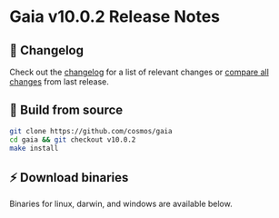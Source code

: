 # Gaia v10.0.2  Release Notes 

## 📝 Changelog

Check out the [changelog](https://github.com/cosmos/gaia/blob/v10.0.2/CHANGELOG.md) for a list of relevant changes or [compare all changes](https://github.com/cosmos/cosmos-sdk/compare/release/v10.0.1...v10.0.2) from last release.

## 🔨 Build from source

```bash
git clone https://github.com/cosmos/gaia
cd gaia && git checkout v10.0.2
make install
```

## ⚡️ Download binaries

Binaries for linux, darwin, and windows are available below.
